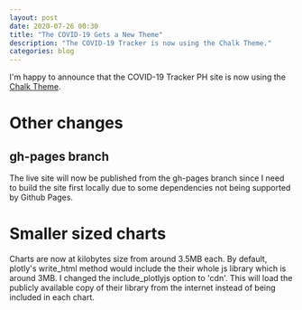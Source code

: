 ```yaml
---
layout: post 
date: 2020-07-26 00:30
title: "The COVID-19 Gets a New Theme"
description: "The COVID-19 Tracker is now using the Chalk Theme."
categories: blog
---
```


I'm happy to announce that the COVID-19 Tracker PH site is now using the 
[Chalk Theme](https://github.com/nielsenramon/chalk).

# Other changes
## gh-pages branch
The live site will now be published from the gh-pages branch since I need to
build the site first locally due to some dependencies not being supported by
Github Pages.

# Smaller sized charts
Charts are now at kilobytes size from around 3.5MB each. By default, plotly's
write_html method would include the their whole js library which is around 3MB.
I changed the include_plotlyjs option to 'cdn'. This will load the publicly
available copy of their library from the internet instead of being included in
each chart.
